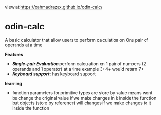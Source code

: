view at:https://xahmadrazax.github.io/odin-calc/

# odin-calc

A basic calculator that allow users to perform calculation on One pair of operands at a time

**Features**

- **_Single-pair Evaluation_** perform calculation on 1 pair of numbers (2 operands and 1 operator) at a time example 3+4+ would return 7+
- **_Keyboard support_**: has keyboard support

**learning**

- function parameters for primitive types are store by value means wont be change the original value if we make changes in it inside the function but objects (store by reference) will changes if we make changes to it inside the function
